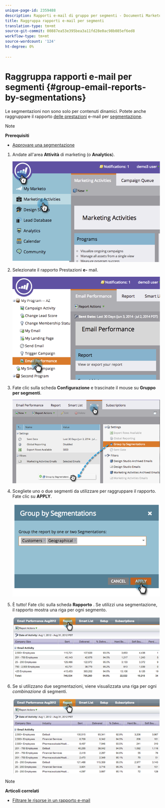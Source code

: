 ```yaml
---
unique-page-id: 2359488
description: Rapporti e-mail di gruppo per segmenti - Documenti Marketo - Documentazione prodotto
title: Raggruppa rapporti e-mail per segmenti
translation-type: tm+mt
source-git-commit: 00887ea53e395bea3a11fd28e0ac98b085ef6ed8
workflow-type: tm+mt
source-wordcount: '124'
ht-degree: 0%

---
```



# Raggruppa rapporti e-mail per segmenti {#group-email-reports-by-segmentations}

Le segmentazioni non sono solo per contenuti dinamici. Potete anche raggruppare il rapporto [delle prestazioni](../../../../product-docs/email-marketing/email-programs/email-program-data/email-performance-report.md) e-mail per [segmentazione](http://docs.marketo.com/display/docs/segmentation+and+snippets).

>[!NOTE]
>
>**Prerequisiti**
>
>* [Approvare una segmentazione](approve-a-segmentation.md)

>



1. Andate all&#39;area **Attività** di marketing (o **Analytics**).

   ![](assets/image2014-9-16-9-3a15-3a58.png)

1. Selezionate il rapporto Prestazioni **e-** mail.

   ![](assets/image2014-9-16-9-3a16-3a6.png)

1. Fate clic sulla scheda **Configurazione** e trascinate il mouse su **Gruppo per segmenti**.

   ![](assets/image2014-9-16-9-3a16-3a59.png)

1. Scegliete uno o due segmenti da utilizzare per raggruppare il rapporto. Fate clic su **APPLY**.

   ![](assets/image2014-9-16-9-3a17-3a9.png)

1. È tutto! Fate clic sulla scheda **Rapporto** . Se utilizzi una segmentazione, il rapporto mostra una riga per ogni segmento.

   ![](assets/image2014-9-16-9-3a17-3a17.png)

1. Se si utilizzano due segmentazioni, viene visualizzata una riga per ogni *combinazione* di segmenti.

   ![](assets/image2014-9-16-9-3a17-3a26.png)

>[!NOTE]
>
>**Articoli correlati**
>
>* [Filtrare le risorse in un rapporto e-mail](../../../../product-docs/reporting/basic-reporting/report-activity/filter-assets-in-an-email-report.md)

>



